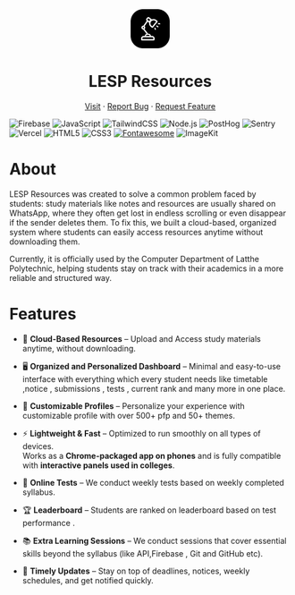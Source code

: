 <div
  class="container"
  align="center"
>
 <img src="public/favicon.png" style="height:70px"/>

# LESP Resources

  <p align="center">
    <a href="https://lespresources.in">Visit</a>
    &middot;
    <a href="https://github.com/sagarkemble/Lesp-Resources/issues">Report Bug</a>
    &middot;
    <a href="https://github.com/sagarkemble/Lesp-Resources/issues">Request Feature</a>
  </p>
</div>
<p align="center">

![Firebase](https://img.shields.io/badge/Firebase-FFCA28?style=for-the-badge&logo=firebase&logoColor=black)
![JavaScript](https://img.shields.io/badge/JavaScript-F7DF1E?style=for-the-badge&logo=javascript&logoColor=black)
![TailwindCSS](https://img.shields.io/badge/Tailwind_CSS-38B2AC?style=for-the-badge&logo=tailwindcss&logoColor=white)
![Node.js](https://img.shields.io/badge/Node.js-339933?style=for-the-badge&logo=node.js&logoColor=white)
![PostHog](https://img.shields.io/badge/PostHog-000000?style=for-the-badge&logo=posthog&logoColor=white)
![Sentry](https://img.shields.io/badge/Sentry-362D59?style=for-the-badge&logo=sentry&logoColor=white)
![Vercel](https://img.shields.io/badge/Vercel-000000?style=for-the-badge&logo=vercel&logoColor=white)
![HTML5](https://img.shields.io/badge/HTML5-E34F26?style=for-the-badge&logo=html5&logoColor=white)
![CSS3](https://img.shields.io/badge/CSS3-1572B6?style=for-the-badge&logo=css3&logoColor=white)
[![Fontawesome](https://img.shields.io/badge/fontawesome-538DD7?style=for-the-badge&logo=fontawesome&logoColor=white)](https://fontawesome.com/)
![ImageKit](https://img.shields.io/badge/ImageKit-17B5EB?style=for-the-badge&logo=imagekit&logoColor=white)

</p>

# About

LESP Resources was created to solve a common problem faced by students: study materials like notes and resources are usually shared on WhatsApp, where they often get lost in endless scrolling or even disappear if the sender deletes them. To fix this, we built a cloud-based, organized system where students can easily access resources anytime without downloading them.

Currently, it is officially used by the Computer Department of Latthe Polytechnic, helping students stay on track with their academics in a more reliable and structured way.

# Features

- 📂 **Cloud-Based Resources** – Upload and Access study materials anytime, without downloading.

- 🖥️ **Organized and Personalized Dashboard** – Minimal and easy-to-use interface with everything which every student needs like timetable ,notice , submissions , tests , current rank and many more in one place.
- 🎨 **Customizable Profiles** – Personalize your experience with customizable profile with over 500+ pfp and 50+ themes.
- ⚡ **Lightweight & Fast** – Optimized to run smoothly on all types of devices.  
   Works as a **Chrome-packaged app on phones** and is fully compatible with **interactive panels used in colleges**.
- 📝 **Online Tests** – We conduct weekly tests based on weekly completed syllabus.
- 🏆 **Leaderboard** – Students are ranked on leaderboard based on test performance .
- 📚 **Extra Learning Sessions** – We conduct sessions that cover essential skills beyond the syllabus (like API,Firebase , Git and GitHub etc).
- 🔔 **Timely Updates** – Stay on top of deadlines, notices, weekly schedules, and get notified quickly.
